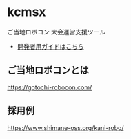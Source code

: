 # kcmsx

ご当地ロボコン 大会運営支援ツール

- [開発者用ガイドはこちら](./docs/development.md)
<!-- - [ユーザーマニュアルはこちら]() -->

## ご当地ロボコンとは
https://gotochi-robocon.com/

## 採用例
https://www.shimane-oss.org/kani-robo/
